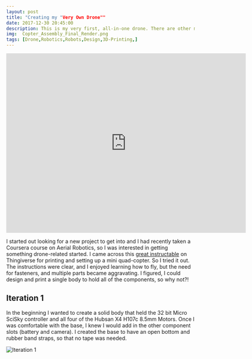 ```yaml
---
layout: post
title: "Creating my "Very Own Drone""
date: 2017-12-30 20:45:00 
description: This is my very first, all-in-one drone. There are other models out there, that require fasteners, or components that aren't essentials, so I aimed to fix that!
img:  Copter_Assembly_Final_Render.png
tags: [Drone,Robotics,Robots,Design,3D-Printing,]
---
```


<iframe width="640" height="480" src="https://poly.google.com/view/3DFkovwO_4t/embed" frameborder="0" allowvr allowfullscreen mozallowfullscreen="true" webkitallowfullscreen="true" onmousewheel=""></iframe>

I started out looking for a new project to get into and I had recently taken a Coursera course on Aerial Robotics, so I was interested in getting something drone-related started. I came across this [great instructable](https://www.thingiverse.com/thing:1221911) on Thingiverse for printing and setting up a mini quad-copter. So I tried it out. The instructions were clear, and I enjoyed learning how to fly, but the need for fasteners, and multiple parts became aggravating. I figured, I could design and print a single body to hold all of the components, so why not?!

## Iteration 1

In the beginning I wanted to create a solid body that held the 32 bit Micro SciSky controller and all four of the Hubsan X4 H107c 8.5mm Motors. Once I was comfortable with the base, I knew I would add in the other component slots (battery and camera). I created the base to have an open bottom and rubber band straps, so that no tape was needed. 

![Iteration 1]({{site.baseurl}}/assets/img/Copter_Body_V1.PNG)
